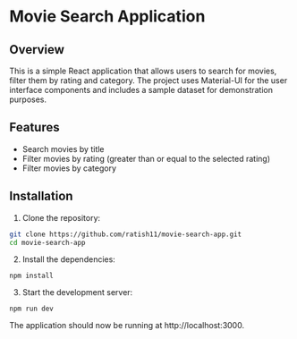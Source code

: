 # Movie Search Application

## Overview

This is a simple React application that allows users to search for movies, filter them by rating and category. The project uses Material-UI for the user interface components and includes a sample dataset for demonstration purposes.

## Features

- Search movies by title
- Filter movies by rating (greater than or equal to the selected rating)
- Filter movies by category


## Installation

1. Clone the repository:

```bash
git clone https://github.com/ratish11/movie-search-app.git
cd movie-search-app
```
2. Install the dependencies:
```
npm install
```
3. Start the development server:
```
npm run dev
```
The application should now be running at http://localhost:3000.
